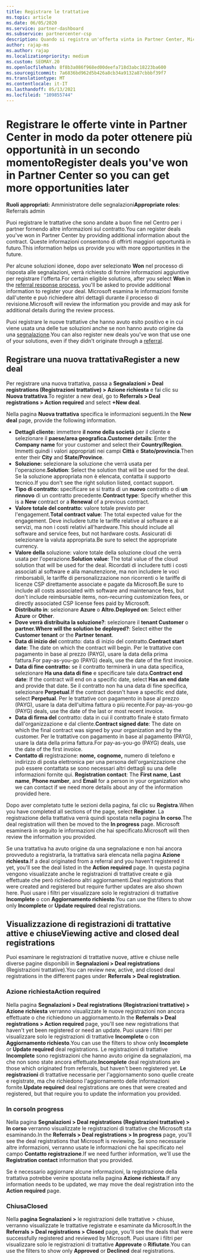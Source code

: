 ```yaml
---
title: Registrare le trattative
ms.topic: article
ms.date: 06/05/2020
ms.service: partner-dashboard
ms.subservice: partnercenter-csp
description: Quando si registra un'offerta vinta in Partner Center, Microsoft offre altre opportunità in futuro.
author: rajap-ms
ms.author: rajap
ms.localizationpriority: medium
ms.custom: SEOMAY.20
ms.openlocfilehash: 8f8b3a086f968ed00deefa718d3abc18223ba600
ms.sourcegitcommit: 7a6836bd962d5b426a8cb34a9132a87cbbbf39f7
ms.translationtype: MT
ms.contentlocale: it-IT
ms.lasthandoff: 05/13/2021
ms.locfileid: "109855744"
---
```

# <a name="register-deals-youve-won-in-partner-center-so-you-can-get-more-opportunities-later"></a><span data-ttu-id="f3caa-103">Registrare le offerte vinte in Partner Center in modo da poter ottenere più opportunità in un secondo momento</span><span class="sxs-lookup"><span data-stu-id="f3caa-103">Register deals you've won in Partner Center so you can get more opportunities later</span></span>

<span data-ttu-id="f3caa-104">**Ruoli appropriati:** Amministratore delle segnalazioni</span><span class="sxs-lookup"><span data-stu-id="f3caa-104">**Appropriate roles**: Referrals admin</span></span>

<span data-ttu-id="f3caa-105">Puoi registrare le trattative che sono andate a buon fine nel Centro per i partner fornendo altre informazioni sul contratto.</span><span class="sxs-lookup"><span data-stu-id="f3caa-105">You can register deals you've won in Partner Center by providing additional information about the contract.</span></span> <span data-ttu-id="f3caa-106">Queste informazioni consentono di offrirti maggiori opportunità in futuro.</span><span class="sxs-lookup"><span data-stu-id="f3caa-106">This information helps us provide you with more opportunities in the future.</span></span>

<span data-ttu-id="f3caa-107">Per alcune soluzioni idonee, dopo aver selezionato **Won** nel processo di risposta alle segnalazioni, [](manage-leads.md)verrà richiesto di fornire informazioni aggiuntive per registrare l'offerta.</span><span class="sxs-lookup"><span data-stu-id="f3caa-107">For certain eligible solutions, after you select **Won** in the [referral response process](manage-leads.md), you'll be asked to provide additional information to register your deal.</span></span> <span data-ttu-id="f3caa-108">Microsoft esamina le informazioni fornite dall'utente e può richiedere altri dettagli durante il processo di revisione.</span><span class="sxs-lookup"><span data-stu-id="f3caa-108">Microsoft will review the information you provide and may ask for additional details during the review process.</span></span>

<span data-ttu-id="f3caa-109">Puoi registrare le nuove trattative che hanno avuto esito positivo e in cui viene usata una delle tue soluzioni anche se non hanno avuto origine da una [segnalazione](referrals.md).</span><span class="sxs-lookup"><span data-stu-id="f3caa-109">You can also register new deals you've won that use one of your solutions, even if they didn't originate through a [referral](referrals.md).</span></span> 

## <a name="register-a-new-deal"></a><span data-ttu-id="f3caa-110">Registrare una nuova trattativa</span><span class="sxs-lookup"><span data-stu-id="f3caa-110">Register a new deal</span></span>

<span data-ttu-id="f3caa-111">Per registrare una nuova trattativa, passa a **Segnalazioni > Deal registrations (Registrazioni trattative) > Azione richiesta** e fai clic su **Nuova trattativa**.</span><span class="sxs-lookup"><span data-stu-id="f3caa-111">To register a new deal, go to **Referrals > Deal registrations > Action required** and select **+New deal**.</span></span>

<span data-ttu-id="f3caa-112">Nella pagina **Nuova trattativa** specifica le informazioni seguenti.</span><span class="sxs-lookup"><span data-stu-id="f3caa-112">In the **New deal** page, provide the following information.</span></span>

- <span data-ttu-id="f3caa-113">**Dettagli cliente:** immettere **il nome della società** per il cliente e selezionare il **paese/area geografica.**</span><span class="sxs-lookup"><span data-stu-id="f3caa-113">**Customer details**: Enter the **Company name** for your customer and select their **Country/Region**.</span></span> <span data-ttu-id="f3caa-114">Immetti quindi i valori appropriati nei campi **Città** e **Stato/provincia**.</span><span class="sxs-lookup"><span data-stu-id="f3caa-114">Then enter their **City** and **State/Province**.</span></span>
- <span data-ttu-id="f3caa-115">**Soluzione:** selezionare la soluzione che verrà usata per l'operazione.</span><span class="sxs-lookup"><span data-stu-id="f3caa-115">**Solution**: Select the solution that will be used for the deal.</span></span> <span data-ttu-id="f3caa-116">Se la soluzione appropriata non è elencata, contatta il supporto tecnico.</span><span class="sxs-lookup"><span data-stu-id="f3caa-116">If you don't see the right solution listed, contact support.</span></span>
- <span data-ttu-id="f3caa-117">**Tipo di contratto:** specificare se si tratta di un **nuovo** contratto o di **un rinnovo** di un contratto precedente.</span><span class="sxs-lookup"><span data-stu-id="f3caa-117">**Contract type**: Specify whether this is a **New** contract or a **Renewal** of a previous contract.</span></span>
- <span data-ttu-id="f3caa-118">**Valore totale del contratto:** valore totale previsto per l'engagement.</span><span class="sxs-lookup"><span data-stu-id="f3caa-118">**Total contract value**: The total expected value for the engagement.</span></span> <span data-ttu-id="f3caa-119">Deve includere tutte le tariffe relative al software e ai servizi, ma non i costi relativi all'hardware.</span><span class="sxs-lookup"><span data-stu-id="f3caa-119">This should include all software and service fees, but not hardware costs.</span></span> <span data-ttu-id="f3caa-120">Assicurati di selezionare la valuta appropriata.</span><span class="sxs-lookup"><span data-stu-id="f3caa-120">Be sure to select the appropriate currency.</span></span>
- <span data-ttu-id="f3caa-121">**Valore della** soluzione: valore totale della soluzione cloud che verrà usata per l'operazione.</span><span class="sxs-lookup"><span data-stu-id="f3caa-121">**Solution value**: The total value of the cloud solution that will be used for the deal.</span></span> <span data-ttu-id="f3caa-122">Ricordati di includere tutti i costi associati al software e alla manutenzione, ma non includere le voci rimborsabili, le tariffe di personalizzazione non ricorrenti o le tariffe di licenze CSP direttamente associate e pagate da Microsoft.</span><span class="sxs-lookup"><span data-stu-id="f3caa-122">Be sure to include all costs associated with software and maintenance fees, but don't include reimbursable items, non-recurring customization fees, or directly associated CSP license fees paid by Microsoft.</span></span>
- <span data-ttu-id="f3caa-123">**Distribuito in**: selezionare **Azure** o **Altro.**</span><span class="sxs-lookup"><span data-stu-id="f3caa-123">**Deployed on**: Select either **Azure** or **Other**.</span></span>
- <span data-ttu-id="f3caa-124">**Dove verrà distribuita la soluzione?**: selezionare il **tenant Customer** o **partner.**</span><span class="sxs-lookup"><span data-stu-id="f3caa-124">**Where will the solution be deployed?**: Select either the **Customer tenant** or the **Partner tenant**.</span></span>
- <span data-ttu-id="f3caa-125">**Data di inizio del** contratto: data di inizio del contratto.</span><span class="sxs-lookup"><span data-stu-id="f3caa-125">**Contract start date**: The date on which the contract will begin.</span></span> <span data-ttu-id="f3caa-126">Per le trattative con pagamento in base al prezzo (PAYG), usare la data della prima fattura.</span><span class="sxs-lookup"><span data-stu-id="f3caa-126">For pay-as-you-go (PAYG) deals, use the date of the first invoice.</span></span>
- <span data-ttu-id="f3caa-127">**Data di fine contratto:** se il contratto terminerà in una data specifica, selezionare **Ha una data di fine** e specificare tale data.</span><span class="sxs-lookup"><span data-stu-id="f3caa-127">**Contract end date**: If the contract will end on a specific date, select **Has an end date** and provide that date.</span></span> <span data-ttu-id="f3caa-128">Se il contratto non ha una data di fine specifica, selezionare **Perpetual**.</span><span class="sxs-lookup"><span data-stu-id="f3caa-128">If the contract doesn't have a specific end date, select **Perpetual**.</span></span> <span data-ttu-id="f3caa-129">Per le trattative con pagamento in base al prezzo (PAYG), usare la data dell'ultima fattura o più recente.</span><span class="sxs-lookup"><span data-stu-id="f3caa-129">For pay-as-you-go (PAYG) deals, use the date of the last or most recent invoice.</span></span>
- <span data-ttu-id="f3caa-130">**Data di firma del** contratto: data in cui il contratto finale è stato firmato dall'organizzazione e dal cliente.</span><span class="sxs-lookup"><span data-stu-id="f3caa-130">**Contract signed date**: The date on which the final contract was signed by your organization and by the customer.</span></span> <span data-ttu-id="f3caa-131">Per le trattative con pagamento in base al pagamento (PAYG), usare la data della prima fattura.</span><span class="sxs-lookup"><span data-stu-id="f3caa-131">For pay-as-you-go (PAYG) deals, use the date of the first invoice.</span></span>
- <span data-ttu-id="f3caa-132">**Contatto di** registrazione: **nome,** **cognome,** numero  di telefono e indirizzo di posta elettronica per una persona dell'organizzazione che può essere contattata se sono necessari altri dettagli su una delle informazioni fornite qui. </span><span class="sxs-lookup"><span data-stu-id="f3caa-132">**Registration contact**: The **First name**, **Last name**, **Phone number**, and **Email** for a person in your organization who we can contact if we need more details about any of the information provided here.</span></span>

<span data-ttu-id="f3caa-133">Dopo aver completato tutte le sezioni della pagina, fai clic su **Registra**.</span><span class="sxs-lookup"><span data-stu-id="f3caa-133">When you have completed all sections of the page, select **Register**.</span></span> <span data-ttu-id="f3caa-134">La registrazione della trattativa verrà quindi spostata nella pagina **In corso**.</span><span class="sxs-lookup"><span data-stu-id="f3caa-134">The deal registration will then be moved to the **In progress** page.</span></span> <span data-ttu-id="f3caa-135">Microsoft esaminerà in seguito le informazioni che hai specificato.</span><span class="sxs-lookup"><span data-stu-id="f3caa-135">Microsoft will then review the information you provided.</span></span>

<span data-ttu-id="f3caa-136">Se una trattativa ha avuto origine da una segnalazione e non hai ancora provveduto a registrarla, la trattativa sarà elencata nella pagina **Azione richiesta**.</span><span class="sxs-lookup"><span data-stu-id="f3caa-136">If a deal originated from a referral and you haven't registered it yet, you'll see the deal listed in the **Action required** page.</span></span> <span data-ttu-id="f3caa-137">In questa pagina vengono visualizzate anche le registrazioni di trattative create e già effettuate che però richiedono altri aggiornamenti.</span><span class="sxs-lookup"><span data-stu-id="f3caa-137">Deal registrations that were created and registered but require further updates are also shown here.</span></span> <span data-ttu-id="f3caa-138">Puoi usare i filtri per visualizzare solo le registrazioni di trattative **Incomplete** o con **Aggiornamento richiesto**.</span><span class="sxs-lookup"><span data-stu-id="f3caa-138">You can use the filters to show only **Incomplete** or **Update required** deal registrations.</span></span>

## <a name="viewing-active-and-closed-deal-registrations"></a><span data-ttu-id="f3caa-139">Visualizzazione di registrazioni di trattative attive e chiuse</span><span class="sxs-lookup"><span data-stu-id="f3caa-139">Viewing active and closed deal registrations</span></span>

<span data-ttu-id="f3caa-140">Puoi esaminare le registrazioni di trattative nuove, attive e chiuse nelle diverse pagine disponibili in **Segnalazioni > Deal registrations** (Registrazioni trattative).</span><span class="sxs-lookup"><span data-stu-id="f3caa-140">You can review new, active, and closed deal registrations in the different pages under **Referrals > Deal registration**.</span></span>

### <a name="action-required"></a><span data-ttu-id="f3caa-141">Azione richiesta</span><span class="sxs-lookup"><span data-stu-id="f3caa-141">Action required</span></span>

<span data-ttu-id="f3caa-142">Nella pagina **Segnalazioni > Deal registrations (Registrazioni trattative) > Azione richiesta** verranno visualizzate le nuove registrazioni non ancora effettuate o che richiedono un aggiornamento.</span><span class="sxs-lookup"><span data-stu-id="f3caa-142">In the **Referrals > Deal registrations > Action required** page, you'll see new registrations that haven't yet been registered or need an update.</span></span> <span data-ttu-id="f3caa-143">Puoi usare i filtri per visualizzare solo le registrazioni di trattative **Incomplete** o con **Aggiornamento richiesto**.</span><span class="sxs-lookup"><span data-stu-id="f3caa-143">You can use the filters to show only **Incomplete** or **Update required** deal registrations.</span></span> <span data-ttu-id="f3caa-144">Le registrazioni di trattative **Incomplete** sono registrazioni che hanno avuto origine da segnalazioni, ma che non sono state ancora effettuate.</span><span class="sxs-lookup"><span data-stu-id="f3caa-144">**Incomplete** deal registrations are those which originated from referrals, but haven't been registered yet.</span></span> <span data-ttu-id="f3caa-145">**Le registrazioni** di trattative necessarie per l'aggiornamento sono quelle create e registrate, ma che richiedono l'aggiornamento delle informazioni fornite.</span><span class="sxs-lookup"><span data-stu-id="f3caa-145">**Update required** deal registrations are ones that were created and registered, but that require you to update the information you provided.</span></span>

### <a name="in-progress"></a><span data-ttu-id="f3caa-146">In corso</span><span class="sxs-lookup"><span data-stu-id="f3caa-146">In progress</span></span>

<span data-ttu-id="f3caa-147">Nella pagina **Segnalazioni > Deal registrations (Registrazioni trattative) > In corso** verranno visualizzate le registrazioni di trattative che Microsoft sta esaminando.</span><span class="sxs-lookup"><span data-stu-id="f3caa-147">In the **Referrals > Deal registrations > In progress** page, you'll see the deal registrations that Microsoft is reviewing.</span></span> <span data-ttu-id="f3caa-148">Se sono necessarie altre informazioni, verranno usate le informazioni che hai specificato nel campo **Contatto registrazione**.</span><span class="sxs-lookup"><span data-stu-id="f3caa-148">If we need further information, we'll use the **Registration contact** information that you provided.</span></span>

<span data-ttu-id="f3caa-149">Se è necessario aggiornare alcune informazioni, la registrazione della trattativa potrebbe venire spostata nella pagina **Azione richiesta**.</span><span class="sxs-lookup"><span data-stu-id="f3caa-149">If any information needs to be updated, we may move the deal registration into the **Action required** page.</span></span>

### <a name="closed"></a><span data-ttu-id="f3caa-150">Chiusa</span><span class="sxs-lookup"><span data-stu-id="f3caa-150">Closed</span></span>

<span data-ttu-id="f3caa-151">Nella **pagina Segnalazioni >** le registrazioni delle trattative > chiuse, verranno visualizzate le trattative registrate e esaminate da Microsoft.</span><span class="sxs-lookup"><span data-stu-id="f3caa-151">In the **Referrals > Deal registrations > Closed** page, you'll see the deals that were successfully registered and reviewed by Microsoft.</span></span> <span data-ttu-id="f3caa-152">Puoi usare i filtri per visualizzare solo le registrazioni di trattative **Approvate** o **Rifiutate**.</span><span class="sxs-lookup"><span data-stu-id="f3caa-152">You can use the filters to show only **Approved** or **Declined** deal registrations.</span></span>
